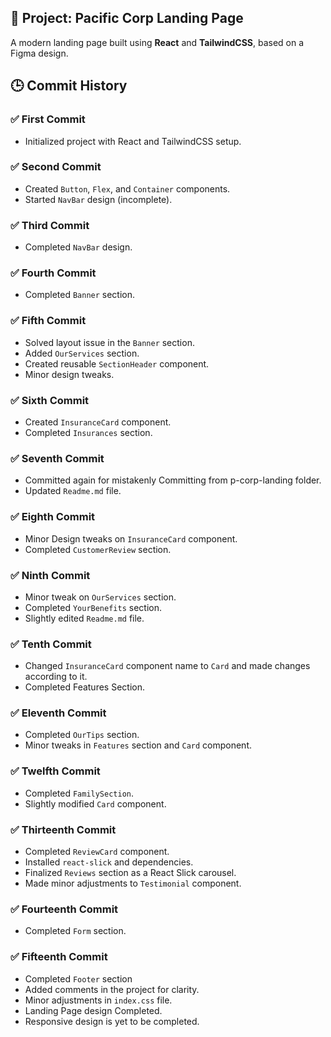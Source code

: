 ## 📄 Project: Pacific Corp Landing Page

A modern landing page built using **React** and **TailwindCSS**, based on a Figma design.

## 🕒 Commit History

### ✅ First Commit

- Initialized project with React and TailwindCSS setup.

### ✅ Second Commit

- Created `Button`, `Flex`, and `Container` components.
- Started `NavBar` design (incomplete).

### ✅ Third Commit

- Completed `NavBar` design.

### ✅ Fourth Commit

- Completed `Banner` section.

### ✅ Fifth Commit

- Solved layout issue in the `Banner` section.
- Added `OurServices` section.
- Created reusable `SectionHeader` component.
- Minor design tweaks.

### ✅ Sixth Commit

- Created `InsuranceCard` component.
- Completed `Insurances` section.

### ✅ Seventh Commit

- Committed again for mistakenly Committing from p-corp-landing folder.
- Updated `Readme.md` file.

### ✅ Eighth Commit

- Minor Design tweaks on `InsuranceCard` component.
- Completed `CustomerReview` section.

### ✅ Ninth Commit

- Minor tweak on `OurServices` section.
- Completed `YourBenefits` section.
- Slightly edited `Readme.md` file.

### ✅ Tenth Commit

- Changed `InsuranceCard` component name to `Card` and made changes according to it.
- Completed Features Section.

### ✅ Eleventh Commit

- Completed `OurTips` section.
- Minor tweaks in `Features` section and `Card` component.

### ✅ Twelfth Commit

- Completed `FamilySection`.
- Slightly modified `Card` component.

### ✅ Thirteenth Commit

- Completed `ReviewCard` component.
- Installed `react-slick` and dependencies.
- Finalized `Reviews` section as a React Slick carousel.
- Made minor adjustments to `Testimonial` component.

### ✅ Fourteenth Commit

- Completed `Form` section.

### ✅ Fifteenth Commit

- Completed `Footer` section
- Added comments in the project for clarity.
- Minor adjustments in `index.css` file.
- Landing Page design Completed.
- Responsive design is yet to be completed.

